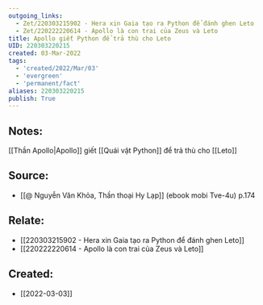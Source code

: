 ```yaml
---
outgoing_links:
  - Zet/220303215902 - Hera xin Gaia tạo ra Python để đánh ghen Leto
  - Zet/220222220614 - Apollo là con trai của Zeus và Leto
title: Apollo giết Python để trả thù cho Leto
UID: 220303220215
created: 03-Mar-2022
tags:
  - 'created/2022/Mar/03'
  - 'evergreen'
  - 'permanent/fact'
aliases: 220303220215
publish: True
---
```

## Notes:
[[Thần Apollo|Apollo]] giết [[Quái vật Python]] để trả thù cho [[Leto]]

## Source:
- [[@ Nguyễn Văn Khỏa, Thần thoại Hy Lạp]] (ebook mobi Tve-4u) p.174

## Relate:
- [[220303215902 - Hera xin Gaia tạo ra Python để đánh ghen Leto]]
- [[220222220614 - Apollo là con trai của Zeus và Leto]]
## Created:
- [[2022-03-03]]
